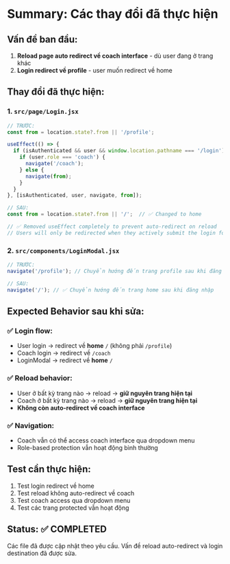 # Summary: Các thay đổi đã thực hiện

## Vấn đề ban đầu:
1. **Reload page auto redirect về coach interface** - dù user đang ở trang khác
2. **Login redirect về profile** - user muốn redirect về home

## Thay đổi đã thực hiện:

### 1. `src/page/Login.jsx`
```jsx
// TRƯỚC:
const from = location.state?.from || '/profile';

useEffect(() => {
  if (isAuthenticated && user && window.location.pathname === '/login') {
    if (user.role === 'coach') {
      navigate('/coach');
    } else {
      navigate(from);
    }
  }
}, [isAuthenticated, user, navigate, from]);

// SAU:
const from = location.state?.from || '/';  // ✅ Changed to home

// ✅ Removed useEffect completely to prevent auto-redirect on reload
// Users will only be redirected when they actively submit the login form
```

### 2. `src/components/LoginModal.jsx`  
```jsx
// TRƯỚC:
navigate('/profile'); // Chuyển hướng đến trang profile sau khi đăng nhập

// SAU: 
navigate('/'); // ✅ Chuyển hướng đến trang home sau khi đăng nhập
```

## Expected Behavior sau khi sửa:

### ✅ Login flow:
- User login → redirect về **home** `/` (không phải `/profile`)
- Coach login → redirect về `/coach` 
- LoginModal → redirect về **home** `/`

### ✅ Reload behavior:
- User ở bất kỳ trang nào → reload → **giữ nguyên trang hiện tại**
- Coach ở bất kỳ trang nào → reload → **giữ nguyên trang hiện tại** 
- **Không còn auto-redirect về coach interface**

### ✅ Navigation:
- Coach vẫn có thể access coach interface qua dropdown menu
- Role-based protection vẫn hoạt động bình thường

## Test cần thực hiện:
1. Test login redirect về home
2. Test reload không auto-redirect về coach  
3. Test coach access qua dropdown menu
4. Test các trang protected vẫn hoạt động

## Status: ✅ COMPLETED
Các file đã được cập nhật theo yêu cầu. Vấn đề reload auto-redirect và login destination đã được sửa.
